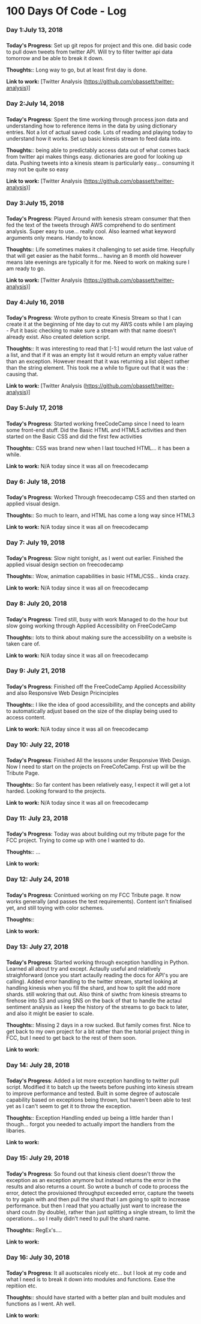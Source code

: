 # 100 Days Of Code - Log

### Day 1:July 13, 2018 
##### 

**Today's Progress**: Set up git repos for project and this one. did basic code to pull down tweets from twitter API. Will try to filter twitter api data tomorrow and be able to break it down.

**Thoughts:**: Long way to go, but at least first day is done.

**Link to work:** [Twitter Analysis (https://github.com/obassett/twitter-analysis)]

### Day 2:July 14, 2018 
##### 

**Today's Progress**: Spent the time working through process json data and understanding how to reference items in the data by using dictionary entries. Not a lot of actual saved code. Lots of reading and playing today to understand how it works. Set up basic kinesis stream to feed data into.

**Thoughts:**: being able to predictably access data out of what comes back from twitter api makes things easy. dictionaries are good for looking up data. Pushing tweets into a kinesis steam is particularly easy... consuming it may not be quite so easy

**Link to work:** [Twitter Analysis (https://github.com/obassett/twitter-analysis)]

### Day 3:July 15, 2018 
##### 

**Today's Progress**: Played Around with kenesis stream consumer that then fed the text of the tweets through AWS comprehend to do sentiment analysis. Super easy to use... really cool. Also learned what keyword arguments only means. Handy to know.

**Thoughts:**: Life sometimes makes it challenging to set aside time. Heopfully that will get easier as the habit forms... having an 8 month old however means late evenings are typically it for me. Need to work on making sure I am ready to go.

**Link to work:** [Twitter Analysis (https://github.com/obassett/twitter-analysis)]

### Day 4:July 16, 2018 
##### 

**Today's Progress**:  Wrote python to create Kinesis Stream so that I can create it at the beginning of hte day to cut my AWS costs while I am playing - Put it basic checking to make sure a stream with that name doesn't already exist. Also created deletion script.

**Thoughts:**:  It was interesting to read that [-1:] would return the last value of a list, and that if it was an empty list it would return an empty value rather than an exception. However meant that it was returning a list object rather than the string element. This took me a while to figure out that it was the : causing that. 

**Link to work:** [Twitter Analysis (https://github.com/obassett/twitter-analysis)]

### Day 5:July 17, 2018 
##### 

**Today's Progress**:  Started working freeCodeCamp since I need to learn some front-end stuff. Did the Basic HTML and HTML5 activities and then started on the Basic CSS and did the first few activities

**Thoughts:**:  CSS was brand new when I last touched HTML... it has been a while.

**Link to work:** N/A today since it was all on freecodecamp

### Day 6: July 18, 2018 
##### 

**Today's Progress**:  Worked Through freecodecamp CSS and then started on applied visual design.

**Thoughts:**:  So much to learn, and HTML has come a long way since HTML3

**Link to work:** N/A today since it was all on freecodecamp

### Day 7: July 19, 2018 
##### 

**Today's Progress**:  Slow night tonight, as I went out earlier. Finished the applied visual design section on freecodecamp

**Thoughts:**:  Wow, animation capabilities in basic HTML/CSS... kinda crazy.

**Link to work:** N/A today since it was all on freecodecamp

### Day 8: July 20, 2018 
##### 

**Today's Progress**:  Tired still, busy with work Managed to do the hour but slow going working through Applied Accessibility on FreeCodeCamp

**Thoughts:**:  lots to think about making sure the accessibility on a website is taken care of. 

**Link to work:** N/A today since it was all on freecodecamp

### Day 9: July 21, 2018 
##### 

**Today's Progress**:  Finished off the FreeCodeCamp Applied Accessibility and also Responsive Web Design Pricinciples

**Thoughts:**:  I like the idea of good accessibillity, and the concepts and ability to automatically adjust based on the size of the display being used to access content.

**Link to work:** N/A today since it was all on freecodecamp

### Day 10: July 22, 2018 
##### 

**Today's Progress**:  Finished All the lessons under Responsive Web Design. Now I need to start on the projects on FreeCofeCamp. Frst up will be the Tribute Page.

**Thoughts:**:  So far content has been relatively easy, I expect it will get a lot harded. Looking forward to the projects.

**Link to work:** N/A today since it was all on freecodecamp

### Day 11: July 23, 2018 
##### 

**Today's Progress**:  Today was about building out my tribute page for the FCC project. Trying to come up with one I wanted to do.

**Thoughts:**:   ...

**Link to work:** 

### Day 12: July 24, 2018 
##### 

**Today's Progress**:  Conintued working on my FCC Tribute page. It now works generally (and passes the test requirements). Content isn't finialised yet, and still toying with color schemes. 

**Thoughts:**:   

**Link to work:** 

### Day 13: July 27, 2018 
##### 

**Today's Progress**:  Started working through exception handling in Python. Learned all about try and except. Actaully useful and relatively straighforward (once you start actaully reading the docs for API's you are calling). Added error handling to the twitter stream, started looking at handling kinesis when you fill the shard, and how to split the add more shards. still wokring that out. Also think of siwthc from kinesis streams to firehose into S3 and using SNS on the back of that to handle the actaul sentiment analysis as I keep the history of the streams to go back to later, and also it might be easier to scale.

**Thoughts:**: Missing 2 days in a row sucked. But family comes first. Nice to get back to my own project for a bit rather than the tutorial project thing in FCC, but I need to get back to the rest of them soon.

**Link to work:** 

### Day 14: July 28, 2018 
##### 

**Today's Progress**:  Added a lot more exception handling to twitter pull script. Modified it to batch up the tweets before pushing into kinesis stream to improve performance and tested. Built in some degree of autoscale capability based on exceptions being thrown, but haven't been able to test yet as I can't seem to get it to throw the exception.

**Thoughts:**: Exception Handling ended up being a little harder than I though... forgot you needed to actually import the handlers from the libaries.

**Link to work:** 

### Day 15: July 29, 2018 
##### 

**Today's Progress**:  So found out that kinesis client doesn't throw the exception as an exception anymore but instead returns the error in the results and also returns a count. So wrote a bunch of code to process the error, detect the provisioned throughput exceeded error, capture the tweets to try again with and then pull the shard that I am going to split to increase performance. but then I read that you actually just want to increase the shard coutn (by double), rather than just splitting a single stream, to limit the operations... so I really didn't need to pull the shard name.

**Thoughts:**: RegEx's.... 

**Link to work:** 

### Day 16: July 30, 2018 
##### 

**Today's Progress**:  It all auotscales nicely etc... but I look at my code and what I need is to break it down into modules and functions. Ease the repitiion etc.

**Thoughts:**: should have started with a better plan and built modules and functions as I went. Ah well.

**Link to work:** 